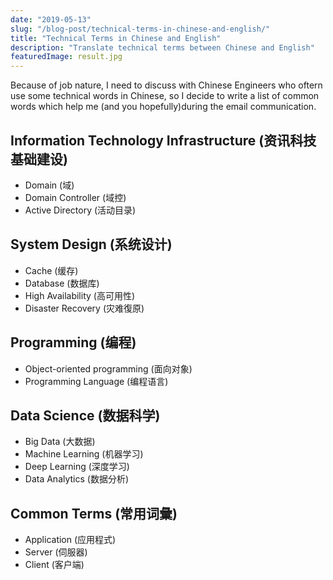 ```yaml
---
date: "2019-05-13"
slug: "/blog-post/technical-terms-in-chinese-and-english/"
title: "Technical Terms in Chinese and English"
description: "Translate technical terms between Chinese and English"
featuredImage: result.jpg
---
```

Because of job nature, I need to discuss with Chinese Engineers who oftern use some technical words in Chinese, so I decide to write a list of common words which help me (and you hopefully)during the email communication.

## Information Technology Infrastructure (资讯科技基础建设)
- Domain (域)
- Domain Controller (域控)
- Active Directory (活动目录)

## System Design (系统设计)
- Cache (缓存)
- Database (数据库)
- High Availability (高可用性)
- Disaster Recovery (灾难復原)

## Programming (编程)
- Object-oriented programming (面向对象)
- Programming Language (编程语言)

## Data Science (数据科学)
- Big Data (大数据)
- Machine Learning (机器学习)
- Deep Learning (深度学习)
- Data Analytics (数据分析)

## Common Terms (常用词彙)
- Application (应用程式)
- Server (伺服器)
- Client (客户端)